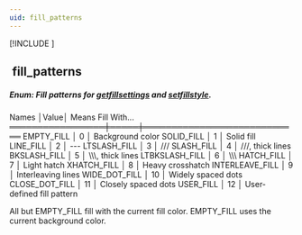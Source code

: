 ```yaml
---
uid: fill_patterns
---
```

[!INCLUDE [](../includes/graphics_header.md)]
## &nbsp;fill_patterns

##### Enum: Fill patterns for [getfillsettings](getfillsettings.md) and [setfillstyle](setfillstyle.md).

<div class="data">
  Names           │Value│ Means Fill With...
 ═════════════════╪═════╪════════════════════════════
  EMPTY_FILL      │  0  │ Background color
  SOLID_FILL      │  1  │ Solid fill
  LINE_FILL       │  2  │ ---
  LTSLASH_FILL    │  3  │ ///
  SLASH_FILL      │  4  │ ///, thick lines
  BKSLASH_FILL    │  5  │ \\\, thick lines
  LTBKSLASH_FILL  │  6  │ \\\
  HATCH_FILL      │  7  │ Light hatch
  XHATCH_FILL     │  8  │ Heavy crosshatch
  INTERLEAVE_FILL │  9  │ Interleaving lines
  WIDE_DOT_FILL   │ 10  │ Widely spaced dots
  CLOSE_DOT_FILL  │ 11  │ Closely spaced dots
  USER_FILL       │ 12  │ User-defined fill pattern
<br></div>

All but EMPTY_FILL fill with the current fill color. EMPTY_FILL uses the current background color.

<br>